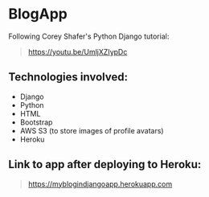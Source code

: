 # BlogApp

Following Corey Shafer's Python Django tutorial:
> https://youtu.be/UmljXZIypDc

## Technologies involved:
- Django
- Python
- HTML
- Bootstrap
- AWS S3 (to store images of profile avatars)
- Heroku 

## Link to app after deploying to Heroku:
> https://myblogindjangoapp.herokuapp.com


